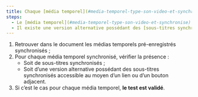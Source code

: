 ```yaml
---
title: Chaque [média temporel](#media-temporel-type-son-video-et-synchronise) synchronisé pré-enregistré vérifie-t-il, si nécessaire, l’une de ces conditions (hors cas particuliers) ?
steps:
  - Le [média temporel](#media-temporel-type-son-video-et-synchronise) synchronisé possède des [sous-titres synchronisés](#sous-titres-synchronises-objet-multimedia) ;
  - Il existe une version alternative possédant des [sous-titres synchronisés](#sous-titres-synchronises-objet-multimedia) accessible via un [lien ou bouton adjacent](#lien-ou-bouton-adjacent).
---
```


1. Retrouver dans le document les médias temporels pré-enregistrés synchronisés ;
2. Pour chaque média temporel synchronisé, vérifier la présence :
   - Soit de sous-titres synchronisés ;
   - Soit d’une version alternative possédant des sous-titres synchronisés accessible au moyen d’un lien ou d’un bouton adjacent.
3. Si c’est le cas pour chaque média temporel, **le test est validé**.
